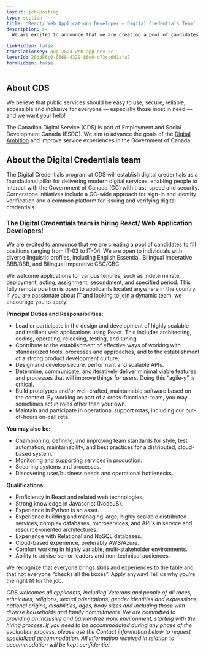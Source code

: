 ```yaml
---
layout: job-posting
type: section
title: 'React/ Web Applications Developer — Digital Credentials Team'
description: >-
  We are excited to announce that we are creating a pool of candidates to fill positions ranging from IT-02 to IT-04. We are open to individuals with diverse linguistic profiles, including English Essential, Bilingual Imperative BBB/BBB, and Bilingual Imperative CBC/CBC. 

linkHidden: false
translationKey: aug-2024-web-app-dev-dc
leverId: 26dd86c0-0568-4329-86e0-c73cc6d1afa7
formHidden: false
---
```


## About CDS 
We believe that public services should be easy to use, secure, reliable, accessible and inclusive for everyone — especially those most in need — and we want your help!

The Canadian Digital Service (CDS) is part of Employment and Social Development Canada (ESDC). We aim to advance the goals of the [Digital Ambition](https://www.canada.ca/en/government/system/digital-government/government-canada-digital-operations-strategic-plans/canada-digital-ambition.html) and improve service experiences in the Government of Canada.

## About the Digital Credentials team
The Digital Credentials program at CDS will establish digital credentials as a foundational pillar for delivering modern digital services, enabling people to interact with the Government of Canada (GC) with trust, speed and security. Cornerstone initiatives include a GC-wide approach for sign-in and identity verification and a common platform for issuing and verifying digital credentials. 

### **The Digital Credentials team is hiring React/ Web Application Developers!**

We are excited to announce that we are creating a pool of candidates to fill positions ranging from IT-02 to IT-04. We are open to individuals with diverse linguistic profiles, including English Essential, Bilingual Imperative BBB/BBB, and Bilingual Imperative CBC/CBC. 

We welcome applications for various tenures, such as indeterminate, deployment, acting, assignment, secondment, and specified period. This fully remote position is open to applicants located anywhere in the country. If you are passionate about IT and looking to join a dynamic team, we encourage you to apply!

**Principal Duties and Responsibilities:**

- Lead or participate in the design and development of highly scalable and resilient web applications using React. This includes architecting, coding, operating, releasing, testing, and tuning.
- Contribute to the establishment of effective ways of working with standardized tools, processes and approaches, and to the establishment of a strong product development culture.
- Design and develop secure, performant and scalable APIs. 
- Determine, communicate, and iteratively deliver minimal viable features and processes that will improve things for users. Doing this “agile-y” is critical.  
- Build prototypes and/or well-crafted, maintainable software based on the context. By working as part of a cross-functional team, you may sometimes act in roles other than your own.  
- Maintain and participate in operational support rotas, including our out-of-hours on-call rota. 

**You may also be:**

- Championing, defining, and improving team standards for style, test automation, maintainability, and best practices for a distributed, cloud-based system.
- Monitoring and supporting services in production.   
- Securing systems and processes.  
- Discovering user/business needs and operational bottlenecks.  

**Qualifications:** 

- Proficiency in React and related web technologies.
- Strong knowledge in Javascript (NodeJS).
- Experience in Python is an asset.
- Experience building and managing large, highly scalable distributed services, complex databases, microservices, and API's in service and resource-oriented architectures.
- Experience with Relational and NoSQL databases.
- Cloud-based experience, preferably AWS/Azure.
- Comfort working in highly variable, multi-stakeholder environments.
- Ability to advise senior leaders and non-technical audiences.

We recognize that everyone brings skills and experiences to the table and that not everyone “checks all the boxes”. Apply anyway! Tell us why you’re the right fit for the job.


*CDS welcomes all applicants, including Veterans and people of all races, ethnicities, religions, sexual orientations, gender identities and expressions, national origins, disabilities, ages, body sizes and including those with diverse households and family commitments. We are committed to providing an inclusive and barrier-free work environment, starting with the hiring process. If you need to be accommodated during any phase of the evaluation process, please use the Contact information below to request specialized accommodation. All information received in relation to accommodation will be kept confidential.*

